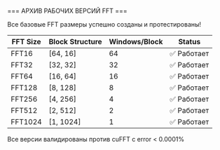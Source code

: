 === АРХИВ РАБОЧИХ ВЕРСИЙ FFT ===

Все базовые FFT размеры успешно созданы и протестированы!

| FFT Size | Block Structure | Windows/Block | Status |
|----------|----------------|---------------|---------|
| FFT16    | [64, 16]       | 64            | ✅ Работает |
| FFT32    | [32, 32]       | 32            | ✅ Работает |
| FFT64    | [16, 64]       | 16            | ✅ Работает |
| FFT128   | [8, 128]       | 8             | ✅ Работает |
| FFT256   | [4, 256]       | 4             | ✅ Работает |
| FFT512   | [2, 512]       | 2             | ✅ Работает |
| FFT1024  | [1, 1024]      | 1             | ✅ Работает |

Все версии валидированы против cuFFT с error < 0.0001%


